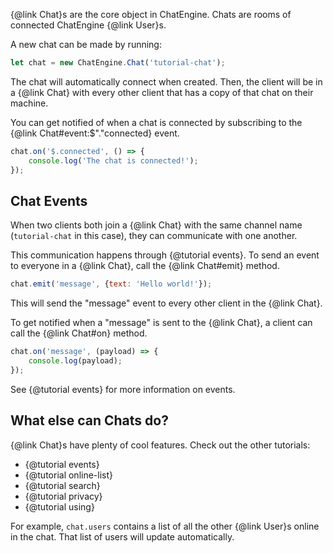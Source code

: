 {@link Chat}s are the core object in ChatEngine. Chats are rooms of connected
ChatEngine {@link User}s.

A new chat can be made by running:

```js
let chat = new ChatEngine.Chat('tutorial-chat');
```

The chat will automatically connect when created. Then, the client will be
in a {@link Chat} with every other client that has a copy of that chat on their
machine.

You can get notified of when a chat is connected by subscribing to the {@link Chat#event:$"."connected} event.

```js
chat.on('$.connected', () => {
    console.log('The chat is connected!');
});
```

## Chat Events

When two clients both join a {@link Chat} with the same channel name
(```tutorial-chat``` in this case), they can communicate with one
another.

This communication happens through {@tutorial events}. To send an event to everyone
in a {@link Chat}, call the {@link Chat#emit} method.

```js
chat.emit('message', {text: 'Hello world!'});
```

This will send the "message" event to every other client in the {@link Chat}.

To get notified when a "message" is sent to the {@link Chat}, a client can call
the {@link Chat#on} method.

```js
chat.on('message', (payload) => {
    console.log(payload);
});
```

See {@tutorial events} for more information on events.

## What else can Chats do?

{@link Chat}s have plenty of cool features. Check out the other tutorials:

- {@tutorial events}
- {@tutorial online-list}
- {@tutorial search}
- {@tutorial privacy}
- {@tutorial using}


For example, ```chat.users``` contains a list of all the other {@link User}s online in the chat. That list of users will update automatically.

